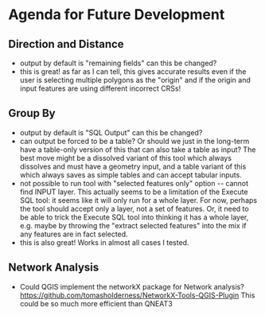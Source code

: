 # Agenda for Future Development

## Direction and Distance
  * output by default is "remaining fields"  can this be changed?
  * this is great! as far as I can tell, this gives accurate results even if the user is selecting multiple polygons as the "origin" and if the origin and input features are using different incorrect CRSs!

## Group By
  * output by default is "SQL Output" can this be changed?
  * can output be forced to be a table?  Or should we just in the long-term have a table-only version of this that can also take a table as input? The best move might be a dissolved variant of this tool which always dissolves and must have a geometry input, and a table variant of this which always saves as simple tables and can accept tabular inputs.
  * not possible to run tool with "selected features only" option -- cannot find INPUT layer. This actually seems to be a limitation of the Execute SQL tool: it seems like it will only run for a whole layer. For now, perhaps the tool should accept only a layer, not a set of features. Or, it need to be able to trick the Execute SQL tool into thinking it has a whole layer, e.g. maybe by throwing the "extract selected features" into the mix if any features are in fact selected.
  * this is also great!  Works in almost all cases I tested.

## Network Analysis
  * Could QGIS implement the networkX package for Network analysis? https://github.com/tomasholderness/NetworkX-Tools-QGIS-Plugin This could be so much more efficient than QNEAT3
